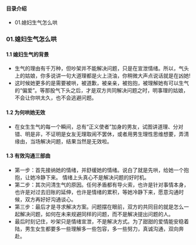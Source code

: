 #### 目录介绍
- 01.媳妇生气怎么哄




### 01.媳妇生气怎么哄
#### 1.1 媳妇生气的背景
- 生气的理由有千万种，但吵架并不能解决问题，只是在宣泄情绪。所以，气头上的姑娘，你多说讲一句大道理都是火上浇油，你稍微大声点说话就是在凶她!
- 这时候她更多的是需要被哄，被道歉，被亲亲，被抱抱，被理解她有可以生气的“偏爱”。等那股气下头之后，才是双方共同解决问题之时，明事理的姑娘，不会让你哄太久，也不会逃避问题。


#### 1.2 为何哄她无效
- 在女生生气的每一个瞬间，总有“正义使者”加身的男友，试图讲道理、分对错、明是非，不证明是女友无理取闹不罢休，或者用男生理性思维想要，弄清缘由，当场解决问题，结果当然是无效啦。


#### 1.3 有效沟通三部曲
- 第一步：首先接纳她的情绪，并舒缓她的情绪。说白了就是先哄，给她一个抱抱，让她冷静下来。 情绪上头真心不是解决问题的好时机。
- 第二步：其次问清生气的原因。任何矛盾都有导火索，也许是针对事情本身，也许是对过去旧账的延伸，也许是情绪的累积，等她冷静下来，愿意沟通时候，双方再好好沟通谈心。
- 第三步：最后才是寻求解决方案。问题摆在眼前，双方的共同目的就是怎么一起解决问题，如何在未来规避同样的问题，而不是解决提出问题的人。
- 最后时刻记住，吵架只是情绪宣泄，不是解决方式。为了甜甜的爱情能安稳着陆，男生女生都要多一些理解多一些包容，多一些努力，真诚沟通，双向奔赴。

























